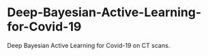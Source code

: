 # Deep-Bayesian-Active-Learning-for-Covid-19
Deep Bayesian Active Learning for Covid-19 on CT scans.
